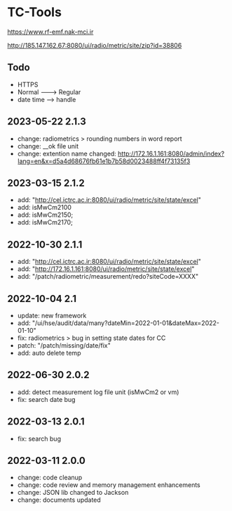 # TC-Tools #

https://www.rf-emf.nak-mci.ir


http://185.147.162.67:8080/ui/radio/metric/site/zip?id=38806

## Todo ##
* HTTPS
* Normal ---> Regular
* date time --> handle


## 2023-05-22 2.1.3 ##
* change: radiometrics > rounding numbers in word report
* change: __ok file unit
* change: extention name changed: http://172.16.1.161:8080/admin/index?lang=en&x=d5a4d68676fb61e1b7b58d0023488ff4f73135f3


## 2023-03-15 2.1.2 ##
* add: "http://cel.ictrc.ac.ir:8080/ui/radio/metric/site/state/excel"
* add: isMwCm2100
* add: isMwCm2150;
* add: isMwCm2170;



## 2022-10-30 2.1.1 ##
* add: "http://cel.ictrc.ac.ir:8080/ui/radio/metric/site/state/excel"
* add: "http://172.16.1.161:8080/ui/radio/metric/site/state/excel"
* add: "/patch/radiometric/measurement/redo?siteCode=XXXX"


## 2022-10-04 2.1 ##
* update: new framework
* add: "/ui/hse/audit/data/many?dateMin=2022-01-01&dateMax=2022-01-10"
* fix: radiometrics > bug in setting state dates for CC
* patch: "/patch/missing/date/fix"
* add: auto delete temp



## 2022-06-30 2.0.2 ##
* add: detect measurement log file unit (isMwCm2 or vm)
* fix: search date bug



## 2022-03-13 2.0.1 ##
* fix: search bug



## 2022-03-11 2.0.0 ##
* change: code cleanup
* change: code review and memory management enhancements
* change: JSON lib changed to Jackson
* change: documents updated

